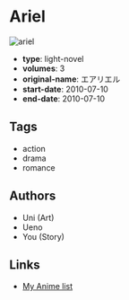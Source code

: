 # Ariel

![ariel](https://cdn.myanimelist.net/images/manga/3/164589.jpg)

-   **type**: light-novel
-   **volumes**: 3
-   **original-name**: エアリエル
-   **start-date**: 2010-07-10
-   **end-date**: 2010-07-10

## Tags

-   action
-   drama
-   romance

## Authors

-   Uni (Art)
-   Ueno
-   You (Story)

## Links

-   [My Anime list](https://myanimelist.net/manga/75423/Ariel)
